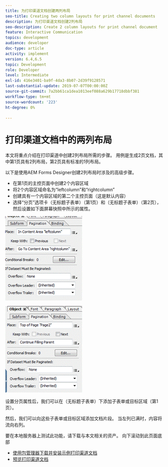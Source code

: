 ```yaml
---
title: 为打印渠道文档创建两列布局
seo-title: Creating two column layouts for print channel documents
description: 为打印渠道文档创建2列布局
seo-description: Create 2 column layouts for print channel document
feature: Interactive Communication
topics: development
audience: developer
doc-type: article
activity: implement
version: 6.4,6.5
topic: Development
role: Developer
level: Intermediate
exl-id: 416e3401-ba9f-4da3-8b07-2d39f9128571
last-substantial-update: 2019-07-07T00:00:00Z
source-git-commit: 7a2bb61ca1dea1013eef088a629b17718dbbf381
workflow-type: tm+mt
source-wordcount: '223'
ht-degree: 0%

---
```


# 打印渠道文档中的两列布局

本文将重点介绍在打印渠道中创建2列布局所需的步骤。 用例是生成2页文档，其中第1页具有2列布局，第2页具有标准的1列布局。

以下是使用AEM Forms Designer创建2列布局时涉及的高级步骤。

* 在第1页的主控页面中创建2个内容区域
* 将2个内容区域命名为“leftcolumn”和“rightcolumn”
* 创建具有一个内容区域的第二个主控页面（这是默认内容）
* 选择“分页”选项卡（无标题子表单）（第1页）和（无标题子表单）（第2页），然后设置如下面屏幕快照中所示的属性。

![page1](assets/untitledsubform_paginationproperties.gif)

![page2](assets/untitled_subformpage2.gif)

设置分页属性后，我们可以在（无标题子表单）下添加子表单或目标区域（第1页）。

然后，我们可以向这些子表单或目标区域添加文档片段。 当左列已满时，内容将流向右列。

要在本地服务器上测试此功能，请下载与本文相关的资产。 向下滚动到此页面底部

* [使用包管理器下载并安装示例打印渠道文档](assets/print-channel-with-two-column-layout.zip)
* [预览打印渠道文档](http://localhost:4502/content/dam/formsanddocuments/2columnlayout/jcr:content?channel=print&amp;mode=preview&amp;dataRef=service%3A%2F%2FFnDTestData&amp;wcmmode=disabled)

